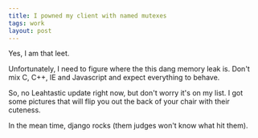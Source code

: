 ```yaml
---
title: I powned my client with named mutexes
tags: work
layout: post
---
```

Yes, I am that leet.



Unfortunately, I need to figure where the this dang memory leak is.  Don't mix C, C++, IE and Javascript and expect everything to behave.  



So, no Leahtastic update right now, but don't worry it's on my list.  I got some pictures that will flip you out the back of your chair with their cuteness.



In the mean time, django rocks (them judges won't know what hit them).
